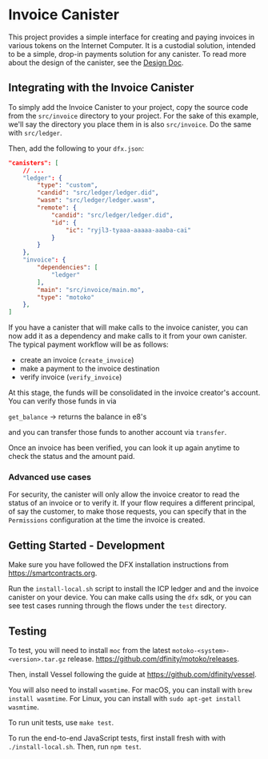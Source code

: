 # Invoice Canister

This project provides a simple interface for creating and paying invoices in various tokens on the Internet Computer. It is a custodial solution, intended to be a simple, drop-in payments solution for any canister. To read more about the design of the canister, see the [Design Doc](./docs/DesignDoc.md).

## Integrating with the Invoice Canister

To simply add the Invoice Canister to your project, copy the source code from the `src/invoice` directory to your project. For the sake of this example, we'll say the directory you place them in is also `src/invoice`. Do the same with `src/ledger`.

Then, add the following to your `dfx.json`:

```json
"canisters": [
    // ...
    "ledger": {
        "type": "custom",
        "candid": "src/ledger/ledger.did",
        "wasm": "src/ledger/ledger.wasm",
        "remote": {
            "candid": "src/ledger/ledger.did",
            "id": {
                "ic": "ryjl3-tyaaa-aaaaa-aaaba-cai"
            }
        }
    },
    "invoice": {
        "dependencies": [
            "ledger"
        ],
        "main": "src/invoice/main.mo",
        "type": "motoko"
    },
]
```

If you have a canister that will make calls to the invoice canister, you can now add it as a dependency and make calls to it from your own canister. The typical payment workflow will be as follows:

- create an invoice (`create_invoice`)
- make a payment to the invoice destination
- verify invoice (`verify_invoice`)

At this stage, the funds will be consolidated in the invoice creator's account. You can verify those funds in via

`get_balance` -> returns the balance in e8's

and you can transfer those funds to another account via `transfer`.

Once an invoice has been verified, you can look it up again anytime to check the status and the amount paid.

### Advanced use cases

For security, the canister will only allow the invoice creator to read the status of an invoice or to verify it. If your flow requires a different principal, of say the customer, to make those requests, you can specify that in the `Permissions` configuration at the time the invoice is created.

## Getting Started - Development

Make sure you have followed the DFX installation instructions from https://smartcontracts.org.

Run the `install-local.sh` script to install the ICP ledger and and the invoice canister on your device. You can make calls using the `dfx` sdk, or you can see test cases running through the flows under the `test` directory.

## Testing

To test, you will need to install `moc` from the latest `motoko-<system>-<version>.tar.gz` release. https://github.com/dfinity/motoko/releases.

Then, install Vessel following the guide at https://github.com/dfinity/vessel.

You will also need to install `wasmtime`. For macOS, you can install with `brew install wasmtime`. For Linux, you can install with `sudo apt-get install wasmtime`.

To run unit tests, use `make test`.

To run the end-to-end JavaScript tests, first install fresh with with `./install-local.sh`. Then, run `npm test`.
